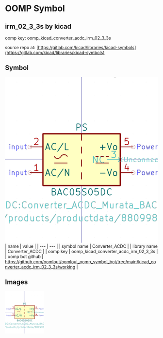 # OOMP Symbol  
## irm_02_3_3s  by kicad  
  
oomp key: oomp_kicad_converter_acdc_irm_02_3_3s  
  
source repo at: [https://gitlab.com/kicad/libraries/kicad-symbols](https://gitlab.com/kicad/libraries/kicad-symbols)  
## Symbol  
  
[![working.png](working_600.png)](working.png)  
| name | value | 
| --- | --- | 
| symbol name | Converter_ACDC | 
| library name | Converter_ACDC | 
| oomp key | oomp_kicad_converter_acdc_irm_02_3_3s | 
| oomp bot github | https://github.com/oomlout/oomlout_oomp_symbol_bot/tree/main/kicad_converter_acdc_irm_02_3_3s/working | 
## Images  
  
[![working.png](working_140.png)](working.png)  
